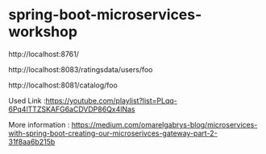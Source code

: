 # spring-boot-microservices-workshop
http://localhost:8761/

http://localhost:8083/ratingsdata/users/foo

http://localhost:8081/catalog/foo

Used Link :https://youtube.com/playlist?list=PLqq-6Pq4lTTZSKAFG6aCDVDP86Qx4lNas

More information :
https://medium.com/omarelgabrys-blog/microservices-with-spring-boot-creating-our-microserivces-gateway-part-2-31f8aa6b215b
